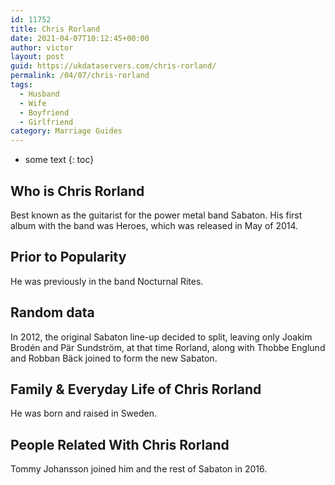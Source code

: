 ```yaml
---
id: 11752
title: Chris Rorland
date: 2021-04-07T10:12:45+00:00
author: victor
layout: post
guid: https://ukdataservers.com/chris-rorland/
permalink: /04/07/chris-rorland
tags:
  - Husband
  - Wife
  - Boyfriend
  - Girlfriend
category: Marriage Guides
---
```


* some text
{: toc}


## Who is Chris Rorland



Best known as the guitarist for the power metal band Sabaton. His first album with the band was Heroes, which was released in May of 2014.

                
                
                
## Prior to Popularity



He was previously in the band Nocturnal Rites.

                
                
                
## Random data



In 2012, the original Sabaton line-up decided to split, leaving only Joakim Brodén and Pär Sundström, at that time Rorland, along with Thobbe Englund and Robban Bäck joined to form the new Sabaton.

                
                
                
## Family & Everyday Life of Chris Rorland



He was born and raised in Sweden.

                
                
                
## People Related With Chris Rorland



Tommy Johansson joined him and the rest of Sabaton in 2016.

                
              
            
          
          
          